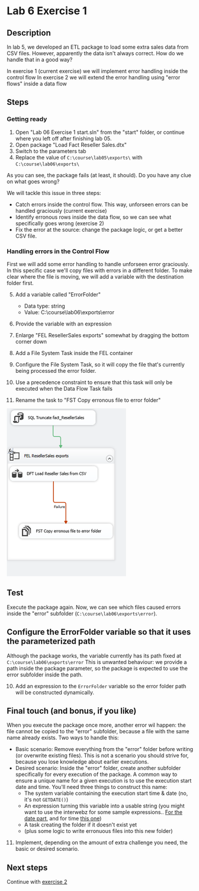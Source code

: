 # Lab 6 Exercise 1

## Description

In lab 5, we developed an ETL package to load some extra sales data from CSV files.
However, apparently the data isn't always correct. How do we handle that in a good way?

In exercise 1 (current exercise) we will implement error handling inside the control flow
In exercise 2 we will extend the error handling using "error flows" inside a data flow

## Steps

### Getting ready

1. Open "Lab 06 Exercise 1 start.sln" from the "start" folder, or continue where you left off after finishing lab 05.
2. Open package "Load Fact Reseller Sales.dtx"
3. Switch to the parameters tab
4. Replace the value of `C:\course\lab05\exports\` with `C:\course\lab06\exports\`

As you can see, the package fails (at least, it should). Do you have any clue on what goes wrong?

We will tackle this issue in three steps:

* Catch errors inside the control flow. This way, unforseen errors can be handled graciously (current exercise)
* Identify erronous rows inside the data flow, so we can see what specifically goes wrong (exercise 2)
* Fix the error at the source: change the package logic, or get a better CSV file.

### Handling errors in the Control Flow

First we will add some error handling to handle unforseen error graciously. In this specific case we'll copy files with errors in a different folder.
To make clear where the file is moving, we will add a variable with the destination folder first.

5. Add a variable called "ErrorFolder"
   * Data type: string
   * Value: C:\course\lab06\exports\error

6. Provide the variable with an expression
5. Enlarge "FEL ResellerSales exports" somewhat by dragging the bottom corner down
6. Add a File System Task inside the FEL container
7. Configure the File System Task, so it will copy the file that's currently being processed the error folder.


8. Use a precedence constraint to ensure that this task will only be executed when the Data Flow Task fails
9. Rename the task to "FST Copy erronous file to error folder"

![Control flow with error handling](img/01_controlflowerrorhandling.png)

## Test

Execute the package again. Now, we can see which files caused errors inside the "error" subfolder (`C:\course\lab06\exports\error`).

## Configure the ErrorFolder variable so that it uses the parameterized path

Although the package works, the variable currently has its path fixed at `C:\course\lab06\exports\error`
This is unwanted behaviour: we provide a path inside the package parameter, so the package is expected to use the error subfolder inside the path.

10. Add an expression to the `ErrorFolder` variable so the error folder path will be constructed dynamically.

## Final touch (and bonus, if you like)

When you execute the package once more, another error wil happen: the file cannot be copied to the "error" subfolder, because a file with the same name already exists. Two ways to handle this:

* Basic scenario: Remove everything from the "error" folder before writing (or overwrite existing files). This is not a scenario you should strive for, because you lose knowledge about earlier executions.
* Desired scenario: Inside the "error" folder, create another subfolder specifically for every execution of the package. A common way to ensure a unique name for a given execution is to use the execution start date and time. You'll need three things to construct this name:
  * The system variable containing the execution start time & date (no, it's not `GETDATE()`)
  * An expression turning this variable into a usable string (you might want to use the interwebz for some sample expressions.. [For the date part](https://stackoverflow.com/questions/28458910/leading-zero-with-datestamp-in-ssis-expression), and for time [this one](https://docs.microsoft.com/en-us/sql/integration-services/expressions/datepart-ssis-expression))
  * A task creating the folder if it doesn't exist yet
  * (plus some logic to write erronuous files into this new folder)
  
11. Implement, depending on the amount of extra challenge you need, the basic or desired scenario.

## Next steps

Continue with [exercise 2](../Exercise%202/Lab%206%20Exercise%202.md)
